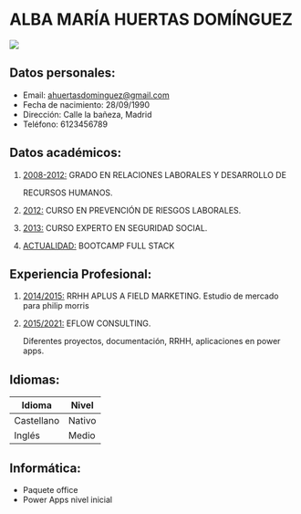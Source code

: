 # ALBA MARÍA HUERTAS DOMÍNGUEZ
![](./img/imagen.png)
## <b>Datos personales:</b>
-  Email: [ahuertasdominguez@gmail.com](ahuertasdominguez@gmail.com)
- Fecha de nacimiento: 28/09/1990
- Dirección: Calle la bañeza, Madrid
- Teléfono: 6123456789
## <b>Datos académicos:</b>


1. <u>2008-2012:</u> GRADO EN RELACIONES LABORALES Y DESARROLLO DE 

    RECURSOS HUMANOS.

2. <u>2012:</u> CURSO EN PREVENCIÓN DE RIESGOS LABORALES.

3. <u>2013:</u> CURSO EXPERTO EN SEGURIDAD SOCIAL.

4. <u>ACTUALIDAD:</u> BOOTCAMP FULL STACK

## <b>Experiencia Profesional:</b>

1. <u>2014/2015:</u> RRHH APLUS A FIELD MARKETING. 
    Estudio de mercado para philip morris
2. <u>2015/2021:</u> EFLOW CONSULTING. 

    Diferentes proyectos, documentación, RRHH,
aplicaciones en power apps.

## <b> Idiomas:</b>
|Idioma|             Nivel|
|--|--|
|Castellano|        Nativo|
|Inglés|            Medio|

## <b> Informática:</b>
- Paquete office
- Power Apps nivel inicial